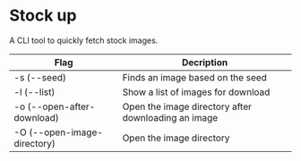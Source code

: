 # Stock up

A CLI tool to quickly fetch stock images.

| Flag                        | Decription                                          |
| --------------------------- | --------------------------------------------------- |
| -s (--seed)                 | Finds an image based on the seed                    |
| -l (--list)                 | Show a list of images for download                  |
| -o (--open-after-download)  | Open the image directory after downloading an image |
| -O (--open-image-directory) | Open the image directory                            |
